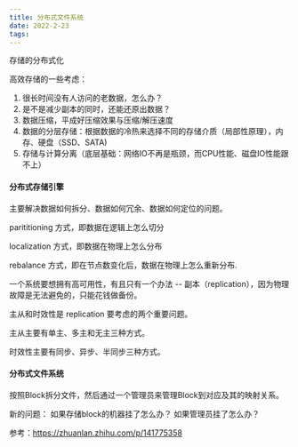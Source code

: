 ```yaml
---
title: 分布式文件系统
date: 2022-2-23
tags:
---
```


存储的分布式化

高效存储的一些考虑：

1. 很长时间没有人访问的老数据，怎么办？
2. 是不是减少副本的同时，还能还原出数据？
3. 数据压缩，平成好压缩效果与压缩/解压速度
4. 数据的分层存储：根据数据的冷热来选择不同的存储介质（局部性原理），内存、硬盘（SSD、SATA)
5. 存储与计算分离（底层基础：网络IO不再是瓶颈，而CPU性能、磁盘IO性能跟不上）

#### 分布式存储引擎

主要解决数据如何拆分、数据如何冗余、数据如何定位的问题。

parititioning 方式，即数据在逻辑上怎么切分

localization 方式，即数据在物理上怎么分布

rebalance 方式，即在节点数变化后，数据在物理上怎么重新分布.

一个系统要想拥有高可用性，有且只有一个办法 -- 副本（replication），因为物理故障是无法避免的，只能花钱做备份。

主从和时效性是 replication 要考虑的两个重要问题。

主从主要有单主、多主和无主三种方式。

时效性主要有同步、异步、半同步三种方式。

#### 分布式文件系统

按照Block拆分文件，然后通过一个管理员来管理Block到对应及其的映射关系。

新的问题：
如果存储block的机器挂了怎么办？ 如果管理员挂了怎么办？

参考：https://zhuanlan.zhihu.com/p/141775358